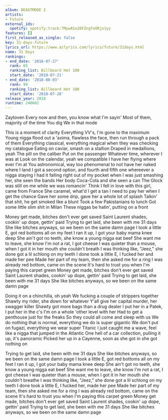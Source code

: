 ```yaml
---
album: BEASTMODE 2
artists:
- Future
external_ids:
  spotify: spotify:track:7MywASx2OFZngfoORjo1yy
features: []
first_released_as_single: false
key: 31-days-future
lyrics_url: https://www.azlyrics.com/lyrics/future/31days.html
name: 31 Days
rankings:
- end_date: '2018-07-27'
  rank: 65
  ranking_list: Billboard Hot 100
  start_date: '2018-07-21'
- end_date: '2018-08-03'
  rank: 99
  ranking_list: Billboard Hot 100
  start_date: '2018-07-28'
release_year: 2018
runtime: 240682
---
```

Zaytoven
Every now and then, you know what I'm sayin'
Most of them, majority of the time
You dig
We in that mode

This is a moment of clarity
Everything VV's, I'm gone to the maximum
Young nigga flood out a 'axima, flawless the face, then run through a pack of them
Everything classical, everything magical when they was checking my catalogue
Eating on caviar, smash on a stallion
Draped in medallions, yeah
The pill on the caliber
Put on the passenger
Whatever time, wherever I was at
Look on the calendar, yeah we compatible
I have her flying where ever I'm at
You astronomical, way too phenomenal to not have her naked where I land
I got a second option, and fourth and fifth one whereever a nigga staying
I had it falling right out of my pocket when I was just smashing her, she seen the bands
Her body Coca-Cola and she seen a can
The Glock was still on me while we was romancin'
Think I fell in love with this girl, came from France
She caramel, what'd I get a tan
I need to pay her when I get the chance
Gave her some drip, gave her a whole lot of splash
Talkin' that shit, he get smoked like a blunt
Took a few Pakistanians to lunch
Got some little slim shit in Milan
These niggas be hatin', putting on a front

Money get made, bitches don't ever get saved
Saint Laurent shades, cookin' up dope, gettin' paid
Trying to get laid, she been with me 31 days
She like bitches anyways, so we been on the same damn page
I took a little E, got red bottoms all on my feet
I ran it up, I got your baby mama knee deep
She ain't got no teeth, she know a young nigga eat beef
She want me to leave, she know I'm not a rat, I got cheese
I was quieter than a mouse, when I got it in her mouth she couldn't breath
I was thinking like, "Jeez," she done got a lil schlong on my teeth
I done took a little E, I fucked her and made her pee
Made her part of my team, then she asked me for a ring
I was already red bottom, came on the scene
It's hard to trust you when I'm paying this carpet green
Money get made, bitches don't ever get saved
Saint Laurent shades, cookin' up dope, gettin' paid
Trying to get laid, she been with me 31 days
She like bitches anyways, so we been on the same damn page

Doing it on a chinchilla, oh yeah
We fucking a couple of strippers together
Shawty my rider, she down for whatever
Y'all give her capital murder, her swagger killer
Shawty got more bags than a drug dealer
I put her in a Patek, I put her in the c's
I'm on a whole 'other level with her
Had to get a penthouse just for the freaks
So they could all come and sleep with us
We do nothing that is normal, everything we do is super gigantic
We don't put on fugazi, everything we wear super Titanic
I just caught me a wave, feel like a nigga that jumped in the Atlantic
One hell of a car collection, pulling it up, it's panoramic
Picked her up in a Cayenne, soon as she got in she got nothing on

Trying to get laid, she been with me 31 days
She like bitches anyways, so we been on the same damn page
I took a little E, got red bottoms all on my feet
I ran it up, I got your baby mama knee deep
She ain't got no teeth, she know a young nigga eat beef
She want me to leave, she know I'm not a rat, I got cheese
I was quieter than a mouse, when I got it in her mouth she couldn't breathe
I was thinking like, "Jeez," she done got a lil schlong on my teeth
I done took a little E, I fucked her, made her pee
Made her part of my team, then she asked me for a ring
I was already red bottom, came on the scene
It's hard to trust you when I'm paying this carpet green
Money get made, bitches don't ever get saved
Saint Laurent shades, cookin' up dope, gettin' paid
Trying to get laid, she been with me 31 days
She like bitches anyways, so we been on the same damn page
